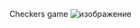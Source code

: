 Checkers game
![изображение](https://github.com/user-attachments/assets/91b93d11-fc0d-46e5-adec-411fd32c7782)
